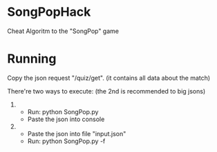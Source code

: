 # SongPopHack
Cheat Algoritm to the "SongPop" game

# Running

Copy the json request "/quiz/get". (it contains all data about the match)

There're two ways to execute: (the 2nd is recommended to big jsons)

1) - Run: python SongPop.py
   - Paste the json into console

2) - Paste the json into file "input.json"
   - Run: python SongPop.py -f
